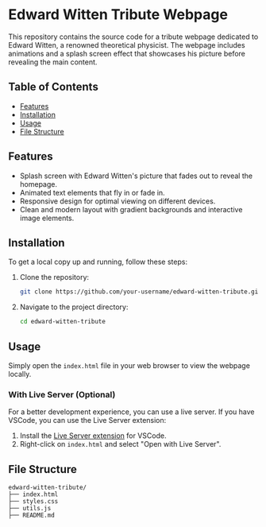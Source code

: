 # Edward Witten Tribute Webpage

This repository contains the source code for a tribute webpage dedicated to Edward Witten, a renowned theoretical physicist. The webpage includes animations and a splash screen effect that showcases his picture before revealing the main content.

## Table of Contents

- [Features](#features)
- [Installation](#installation)
- [Usage](#usage)
- [File Structure](#file-structure)

## Features

- Splash screen with Edward Witten's picture that fades out to reveal the homepage.
- Animated text elements that fly in or fade in.
- Responsive design for optimal viewing on different devices.
- Clean and modern layout with gradient backgrounds and interactive image elements.

## Installation

To get a local copy up and running, follow these steps:

1. Clone the repository:
    ```sh
    git clone https://github.com/your-username/edward-witten-tribute.git
    ```
2. Navigate to the project directory:
    ```sh
    cd edward-witten-tribute
    ```

## Usage

Simply open the `index.html` file in your web browser to view the webpage locally.

### With Live Server (Optional)

For a better development experience, you can use a live server. If you have VSCode, you can use the Live Server extension:

1. Install the [Live Server extension](https://marketplace.visualstudio.com/items?itemName=ritwickdey.LiveServer) for VSCode.
2. Right-click on `index.html` and select "Open with Live Server".

## File Structure

```plaintext
edward-witten-tribute/
├── index.html
├── styles.css
├── utils.js
├── README.md
